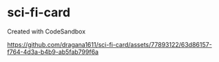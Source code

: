 # sci-fi-card
Created with CodeSandbox




https://github.com/dragana1611/sci-fi-card/assets/77893122/63d86157-f764-4d3a-b4b9-ab5fab799f6a

